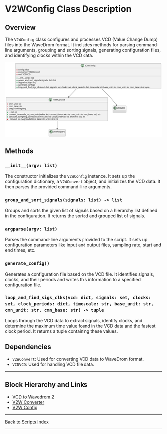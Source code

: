 # V2WConfig Class Description

## Overview

The `V2WConfig` class configures and processes VCD (Value Change Dump) files into the WaveDrom format. It includes methods for parsing command-line arguments, grouping and sorting signals, generating configuration files, and identifying clocks within the VCD data.

![VCD to Wavedrom 2, Config](../../images_scripts_uml/V2WConfig.svg)

## Methods

### `__init__(argv: list)`

The constructor initializes the `V2WConfig` instance. It sets up the configuration dictionary, a `V2WConvert` object, and initializes the VCD data. It then parses the provided command-line arguments.

### `group_and_sort_signals(signals: list) -> list`

Groups and sorts the given list of signals based on a hierarchy list defined in the configuration. It returns the sorted and grouped list of signals.

### `argparse(argv: list)`

Parses the command-line arguments provided to the script. It sets up configuration parameters like input and output files, sampling rate, start and end times, etc.

### `generate_config()`

Generates a configuration file based on the VCD file. It identifies signals, clocks, and their periods and writes this information to a specified configuration file.

### `loop_and_find_sigs_clks(vcd: dict, signals: set, clocks: set, clock_periods: dict, timescale: str, base_unit: str, cmn_unit: str, cmn_base: str) -> tuple`

Loops through the VCD data to extract signals, identify clocks, and determine the maximum time value found in the VCD data and the fastest clock period. It returns a tuple containing these values.

## Dependencies

- `V2WConvert`: Used for converting VCD data to WaveDrom format.
- `VCDVCD`: Used for handling VCD file data.

---

## Block Hierarchy and Links

- [VCD to Wavedrom 2](vcd2wavedrom2.md)
- [V2W Converter](v2wconvert.md)
- [V2W Config](v2wconfig.md)

---

[Back to Scripts Index](index.md)

---
